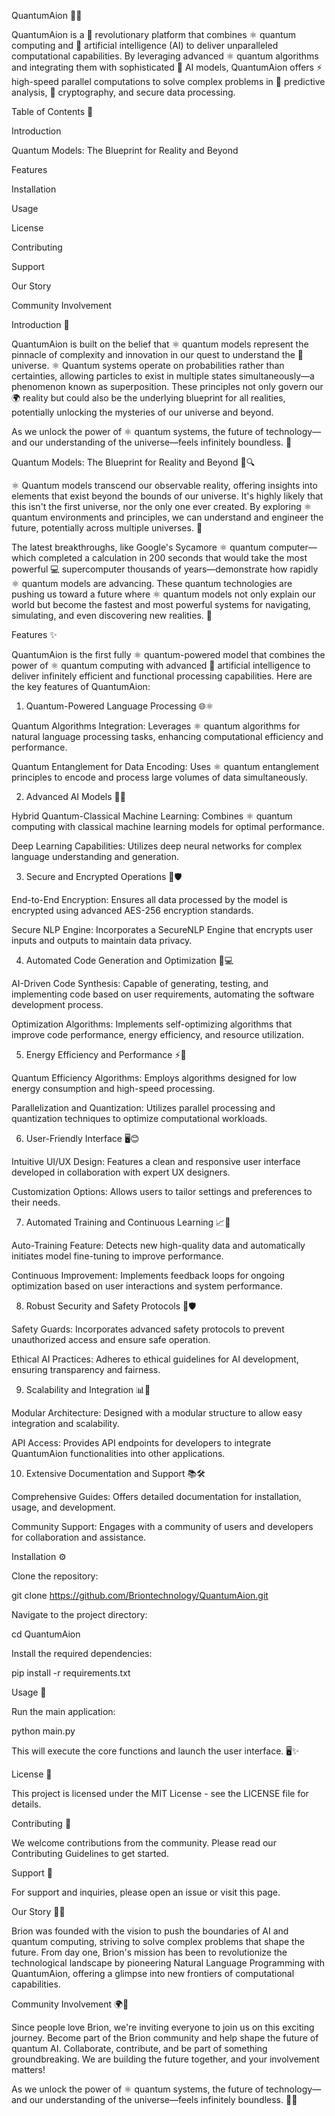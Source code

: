 QuantumAion 🚀💡

QuantumAion is a 🌌 revolutionary platform that combines ⚛️ quantum computing and 🤖 artificial intelligence (AI) to deliver unparalleled computational capabilities. By leveraging advanced ⚛️ quantum algorithms and integrating them with sophisticated 🤖 AI models, QuantumAion offers ⚡ high-speed parallel computations to solve complex problems in 🔮 predictive analysis, 🔐 cryptography, and secure data processing.

Table of Contents 📜

Introduction

Quantum Models: The Blueprint for Reality and Beyond

Features

Installation

Usage

License

Contributing

Support

Our Story

Community Involvement

Introduction 🌟

QuantumAion is built on the belief that ⚛️ quantum models represent the pinnacle of complexity and innovation in our quest to understand the 🌌 universe. ⚛️ Quantum systems operate on probabilities rather than certainties, allowing particles to exist in multiple states simultaneously—a phenomenon known as superposition. These principles not only govern our 🌍 reality but could also be the underlying blueprint for all realities, potentially unlocking the mysteries of our universe and beyond.

As we unlock the power of ⚛️ quantum systems, the future of technology—and our understanding of the universe—feels infinitely boundless. 💫

Quantum Models: The Blueprint for Reality and Beyond 🌌🔍

⚛️ Quantum models transcend our observable reality, offering insights into elements that exist beyond the bounds of our universe. It's highly likely that this isn't the first universe, nor the only one ever created. By exploring ⚛️ quantum environments and principles, we can understand and engineer the future, potentially across multiple universes. 🌠

The latest breakthroughs, like Google's Sycamore ⚛️ quantum computer—which completed a calculation in 200 seconds that would take the most powerful 💻 supercomputer thousands of years—demonstrate how rapidly ⚛️ quantum models are advancing. These quantum technologies are pushing us toward a future where ⚛️ quantum models not only explain our world but become the fastest and most powerful systems for navigating, simulating, and even discovering new realities. 🌟

Features ✨

QuantumAion is the first fully ⚛️ quantum-powered model that combines the power of ⚛️ quantum computing with advanced 🤖 artificial intelligence to deliver infinitely efficient and functional processing capabilities. Here are the key features of QuantumAion:

1. Quantum-Powered Language Processing 🌐⚛️

Quantum Algorithms Integration: Leverages ⚛️ quantum algorithms for natural language processing tasks, enhancing computational efficiency and performance.

Quantum Entanglement for Data Encoding: Uses ⚛️ quantum entanglement principles to encode and process large volumes of data simultaneously.

2. Advanced AI Models 🤖✨

Hybrid Quantum-Classical Machine Learning: Combines ⚛️ quantum computing with classical machine learning models for optimal performance.

Deep Learning Capabilities: Utilizes deep neural networks for complex language understanding and generation.

3. Secure and Encrypted Operations 🔐🛡️

End-to-End Encryption: Ensures all data processed by the model is encrypted using advanced AES-256 encryption standards.

Secure NLP Engine: Incorporates a SecureNLP Engine that encrypts user inputs and outputs to maintain data privacy.

4. Automated Code Generation and Optimization 🤖💻

AI-Driven Code Synthesis: Capable of generating, testing, and implementing code based on user requirements, automating the software development process.

Optimization Algorithms: Implements self-optimizing algorithms that improve code performance, energy efficiency, and resource utilization.

5. Energy Efficiency and Performance ⚡🔋

Quantum Efficiency Algorithms: Employs algorithms designed for low energy consumption and high-speed processing.

Parallelization and Quantization: Utilizes parallel processing and quantization techniques to optimize computational workloads.

6. User-Friendly Interface 🖥️😊

Intuitive UI/UX Design: Features a clean and responsive user interface developed in collaboration with expert UX designers.

Customization Options: Allows users to tailor settings and preferences to their needs.

7. Automated Training and Continuous Learning 📈🔄

Auto-Training Feature: Detects new high-quality data and automatically initiates model fine-tuning to improve performance.

Continuous Improvement: Implements feedback loops for ongoing optimization based on user interactions and system performance.

8. Robust Security and Safety Protocols 🔐🛡️

Safety Guards: Incorporates advanced safety protocols to prevent unauthorized access and ensure safe operation.

Ethical AI Practices: Adheres to ethical guidelines for AI development, ensuring transparency and fairness.

9. Scalability and Integration 📊🔗

Modular Architecture: Designed with a modular structure to allow easy integration and scalability.

API Access: Provides API endpoints for developers to integrate QuantumAion functionalities into other applications.

10. Extensive Documentation and Support 📚🛠️

Comprehensive Guides: Offers detailed documentation for installation, usage, and development.

Community Support: Engages with a community of users and developers for collaboration and assistance.

Installation ⚙️

Clone the repository:

git clone https://github.com/Briontechnology/QuantumAion.git

Navigate to the project directory:

cd QuantumAion

Install the required dependencies:

pip install -r requirements.txt

Usage 🚀

Run the main application:

python main.py

This will execute the core functions and launch the user interface. 🖥️✨

License 📜

This project is licensed under the MIT License - see the LICENSE file for details.

Contributing 🤝

We welcome contributions from the community. Please read our Contributing Guidelines to get started.

Support 💬

For support and inquiries, please open an issue or visit this page.

Our Story 🌱✨

Brion was founded with the vision to push the boundaries of AI and quantum computing, striving to solve complex problems that shape the future. From day one, Brion's mission has been to revolutionize the technological landscape by pioneering Natural Language Programming with QuantumAion, offering a glimpse into new frontiers of computational capabilities.

Community Involvement 🌍💞

Since people love Brion, we're inviting everyone to join us on this exciting journey. Become part of the Brion community and help shape the future of quantum AI. Collaborate, contribute, and be part of something groundbreaking. We are building the future together, and your involvement matters!

As we unlock the power of ⚛️ quantum systems, the future of technology—and our understanding of the universe—feels infinitely boundless. 🌌✨
